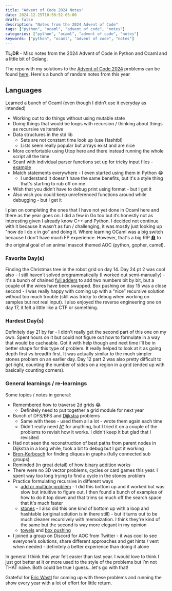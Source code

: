 ```yaml
---
title: "Advent of Code 2024 Notes"
date: 2024-12-25T10:50:52-05:00
draft: false
description: "Notes from the 2024 Advent of Code"
tags: ["python", "ocaml", "advent of code", "notes"]
categories: ["python", "ocaml", "advent of code", "notes"]
keywords: ["python", "ocaml", "advent of code", "notes"]
---
```


**TL;DR** - Misc notes from the 2024 Advent of Code in Python and Ocaml and a little bit of Golang.

The repo with my solutions to the [Advent of Code 2024](https://adventofcode.com/2024) problems can be found [here](https://github.com/heathhenley/AOC). Here's a bunch of random notes from
this year

## Languages
Learned a bunch of Ocaml (even though I didn’t use it everyday as intended)
- Working out to do things without using mutable state
- Doing things that would be loops with recursion / thinking about things as recursive vs iterative
- Data structures in the std lib
	- Sets are not constant time look up (use Hashtbl)
	- Lists seem really popular but arrays exist and are nice
- More comfortable using Utop here and there instead running the whole script all the time
- Scanf with individual parser functions set up for tricky input files - [example](https://github.com/heathhenley/AOC/blob/main/2024/day13/day13.ml#L5)
- Match statements everywhere - I even started using them in Python 😂
	- I understand it doesn't have the same benefits, but it's a style thing that's starting to rub off on me
- Wish that you didn’t have to debug print using format - but I get it
- Also wish you could keep unreferenced functions around while debugging - but I get it 

I plan on completing the ones that I have not yet done in Ocaml here and there as the year goes on. I did a few in Go too but it’s honestly not as interesting given I already know C++ and Python. I decided not continue with it because it wasn’t as fun / challenging, it was mostly just looking up "how do I do x in go" and doing it. Where learning OCaml was a big switch because I don't have much FP experience. However, that's a big RIP 🪦 to the original goal of an animal mascot themed AOC (python, gopher, camel).

### Favorite Day(s)
Finding the Christmas tree in the robot grid on day 14. Day 24 pt 2 was cool also - I still haven’t solved programmatically (I worked out semi-manually) - it's a bunch of chained [full adders](https://www.geeksforgeeks.org/full-adder-in-digital-logic/) to add two numbers bit by bit, but a couple of the wires have been swapped. Box pushing on day 15 was a close second - I was really happy with coming up with a “nice” recursive solution without too much trouble (still was tricky to debug when working on samples but not real input). I also enjoyed the reverse engineering one on day 17, it felt a little like a CTF or something. 

### Hardest Day(s)
Definitely day 21 by far - I didn’t really get the second part of this one on my own. Spent hours on it but could not figure out how to formulate in a way that would be cacheable. Got it with help though and next time I’ll be in better shape for this type of problem. It really helped to look at it as going depth first vs breadth first. It was actually similar to the much simpler stones problem on an earlier day. Day 12 part 2 was also pretty difficult to get right, counting the number of sides on a region in a grid (ended up with basically counting corners).

### General learnings / re-learnings
Some topics / notes in general:
- Remembered how to traverse 2d grids 😂
	- Definitely need to put together a grid module for next year
- Bunch of DFS/BFS and [Dijkstra](https://en.wikipedia.org/wiki/Dijkstra's_algorithm) problems
	- Same with these - used them all a lot - wrote them again each time
	- Didn't really need [A*](https://en.wikipedia.org/wiki/A*_search_algorithm) for anything, but I tried it on a couple of the problems to revisit how it works. I didn't keep it but glad that I revisited
- Had not seen the reconstruction of best paths from parent nodes in Dijkstra in a long while, took a bit to debug but I got it working
- [Bron-Kerbosch](https://en.wikipedia.org/wiki/Bron%E2%80%93Kerbosch_algorithm) for finding cliques in graphs (fully connected sub groups)
- Reminded (in great detail) of how [binary addition](https://www.geeksforgeeks.org/full-adder-in-digital-logic/) works
- There were no 3D vector problems, cycles or card games this year. I spent way too long trying to find a cycle in the stones problem
- Practice formulating recursive in different ways
  - [add or multiply problem](https://github.com/heathhenley/AOC/tree/main/2024/day7) - I did this bottom up and it worked but was slow but intuitive to figure out. I then found a bunch of examples of how to do it top down and that trims so much off the search space that it's much faster
  - [stones](https://github.com/heathhenley/AOC/blob/main/2024/day11/) - I also did this one kind of bottom up with a loop and hashtable (original solution is in there still) - but it turns out to be much cleaner recursively with memoization. I think they're kind of the same but the second is way more elegant in my opinion
  - [towels](https://github.com/heathhenley/AOC/tree/main/2024/day19) and [box pushing](https://github.com/heathhenley/AOC/tree/main/2024/day15)
- I joined a group on Discord for AOC from Twitter - it was cool to see everyone's solutions, share different approaches and get hints / vent when needed - definitely a better experience than doing it alone

In general I think this year felt easier than last year. I would love to think I just got better at it or more used to the style of the problems but I’m not THAT naïve. Both could be true I guess...let's go with that!

Grateful for [Eric Wastl](https://was.tl/) for coming up with these problems and running the show every year with a lot of effort for little return.